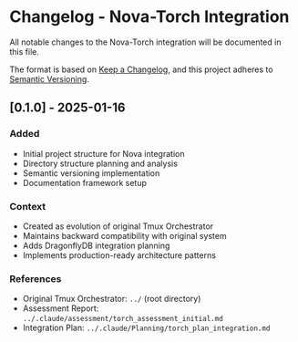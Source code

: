 # Changelog - Nova-Torch Integration

All notable changes to the Nova-Torch integration will be documented in this file.

The format is based on [Keep a Changelog](https://keepachangelog.com/en/1.0.0/),
and this project adheres to [Semantic Versioning](https://semver.org/spec/v2.0.0.html).

## [0.1.0] - 2025-01-16

### Added
- Initial project structure for Nova integration
- Directory structure planning and analysis
- Semantic versioning implementation
- Documentation framework setup

### Context
- Created as evolution of original Tmux Orchestrator
- Maintains backward compatibility with original system
- Adds DragonflyDB integration planning
- Implements production-ready architecture patterns

### References
- Original Tmux Orchestrator: `../` (root directory)
- Assessment Report: `../.claude/assessment/torch_assessment_initial.md`
- Integration Plan: `../.claude/Planning/torch_plan_integration.md`